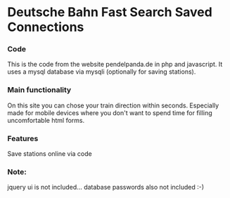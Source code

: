 # Deutsche Bahn Fast Search Saved Connections

### Code
This is the code from the website pendelpanda.de in php and javascript. It uses a mysql database via mysqli (optionally for saving stations). 

### Main functionality
On this site you can chose your train direction within seconds. Especially made for mobile devices where you don't want to spend time for filling uncomfortable html forms.

### Features
Save stations online via code

### Note: 
jquery ui is not included...
database passwords also not included :-)
